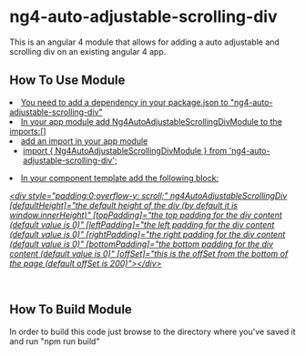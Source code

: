<h1>ng4-auto-adjustable-scrolling-div</h1>

This is an angular 4 module that allows for adding a auto adjustable and scrolling div on an existing angular 4 app.

<h2>How To Use Module</h2>
<u>
<li>You need to add a dependency in your package.json to "ng4-auto-adjustable-scrolling-div"</li>
<li>In your app module add Ng4AutoAdjustableScrollingDivModule to the imports:[]</li> 
<li>add an import in your app module
<ul> 
<li>import { Ng4AutoAdjustableScrollingDivModule } from 'ng4-auto-adjustable-scrolling-div';</li>
</ul>
</li>
<li>In your component template add the following block:</li>
<i>
<p>
&lt;div style="padding:0;overflow-y: scroll;" 
    ng4AutoAdjustableScrollingDiv 
    [defaultHeight]="the default height of the div (by default it is window.innerHeight)" 
    [topPadding]="the top padding for the div content (default value is 0)" 
    [leftPadding]="the left padding for the div content (default value is 0)" 
    [rightPadding]="the right padding for the div content (default value is 0)" 
    [bottomPadding]="the bottom padding for the div content (default value is 0)" 
    [offSet]="this is the offSet from the bottom of the page (default offSet is 200)"&gt;&lt;/div&gt;
</p>
</i><br/>
</u>
<h2>How To Build Module</h2>
In order to build this code just browse to the directory where you've saved it and run "npm run build"

